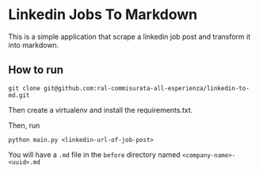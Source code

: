 # Linkedin Jobs To Markdown

This is a simple application that scrape a linkedin job post and transform it into markdown.

## How to run

```shell
git clone git@github.com:ral-commisurata-all-esperienza/linkedin-to-md.git  
```

Then create a virtualenv and install the requirements.txt.

Then, run 
```shell
python main.py <linkedin-url-of-job-post>
```

You will have a ``.md`` file in the `before` directory named `<company-name>-<uuid>.md`
